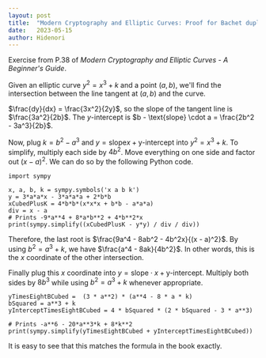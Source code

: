 ```yaml
---
layout: post
title:  "Modern Cryptography and Elliptic Curves: Proof for Bachet duplication formula"
date:   2023-05-15
author: Hidenori
---
```


Exercise from P.38 of _Modern Cryptography and Elliptic Curves - A Beginner's Guide_.

Given an elliptic curve $y^2 = x^3 + k$ and a point $(a, b)$, we'll find the intersection between the line tangent at $(a, b)$ and the curve.

$\frac{dy}{dx} = \frac{3x^2}{2y}$, so the slope of the tangent line is $\frac{3a^2}{2b}$.
The $y$-intercept is $b - \text{slope} \cdot a = \frac{2b^2 - 3a^3}{2b}$.

Now, plug $k = b^2 - a^3$ and $y = \text{slope} x + \text{y-intercept}$ into $y^2 = x^3 + k$.
To simplify, multiply each side by $4b^2$.
Move everything on one side and factor out $(x - a)^2$.
We can do so by the following Python code.

```
import sympy

x, a, b, k = sympy.symbols('x a b k')
y = 3*a*a*x - 3*a*a*a + 2*b*b
xCubedPlusK = 4*b*b*(x*x*x + b*b - a*a*a)
div = x - a
# Prints -9*a**4 + 8*a*b**2 + 4*b**2*x
print(sympy.simplify((xCubedPlusK - y*y) / div / div))
```

Therefore, the last root is $\frac{9a^4 - 8ab^2 - 4b^2x}{(x - a)^2}$.
By using $b^2 = a^3 + k$, we have $\frac{a^4 - 8ak}{4b^2}$.
In other words, this is the $x$ coordinate of the other intersection.

Finally plug this $x$ coordinate into $y = \text{slope} \cdot x + \text{y-intercept}$.
Multiply both sides by $8b^3$ while using $b^2 = a^3 + k$ whenever appropriate.


```
yTimesEightBCubed =  (3 * a**2) * (a**4 - 8 * a * k)
bSquared = a**3 + k
yInterceptTimesEightBCubed = 4 * bSquared * (2 * bSquared - 3 * a**3)

# Prints -a**6 - 20*a**3*k + 8*k**2
print(sympy.simplify(yTimesEightBCubed + yInterceptTimesEightBCubed))
```

It is easy to see that this matches the formula in the book exactly.
